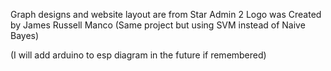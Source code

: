 Graph designs and website layout are from Star Admin 2
Logo was Created by James Russell Manco (Same project but using SVM instead of Naive Bayes)

(I will add arduino to esp diagram in the future if remembered)
